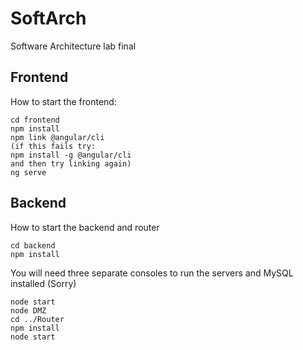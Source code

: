 # SoftArch
Software Architecture lab final

## Frontend

How to start the frontend:

```
cd frontend
npm install
npm link @angular/cli
(if this fails try:
npm install -g @angular/cli
and then try linking again)
ng serve
```


## Backend
How to start the backend and router

```
cd backend
npm install
```
You will need three separate consoles to run the servers and MySQL installed (Sorry)

```
node start
node DMZ
cd ../Router
npm install
node start
``` 
